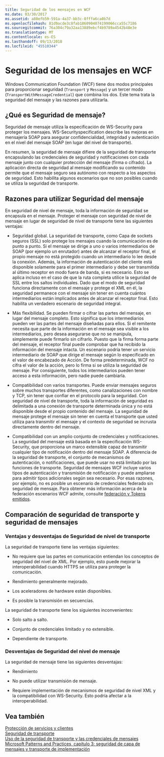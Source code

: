 ```yaml
---
title: Seguridad de los mensajes en WCF
ms.date: 03/30/2017
ms.assetid: a80efb59-591a-4a37-bb3c-8fffa6ca0b7d
ms.openlocfilehash: 81d9acde3c8fab1860904074199066cca55c7186
ms.sourcegitcommit: 76a304c79a32aa13889ebcf4b9789a4542b48e3e
ms.translationtype: MT
ms.contentlocale: es-ES
ms.lasthandoff: 09/13/2018
ms.locfileid: "45510344"
---
```

# <a name="message-security-in-wcf"></a>Seguridad de los mensajes en WCF
Windows Communication Foundation (WCF) tiene dos modos principales para proporcionar seguridad (`Transport` y `Message`) y un tercer modo (`TransportWithMessageCredential`) que combina los dos. Este tema trata la seguridad del mensaje y las razones para utilizarla.  
  
## <a name="what-is-message-security"></a>¿Qué es Seguridad de mensaje?  
 Seguridad de mensaje utiliza la especificación de  WS-Security para proteger los mensajes. WS-Securityspecification describe las mejoras en mensajería SOAP para asegurar confidencialidad, integridad y autenticación en el nivel del mensaje SOAP (en lugar del nivel de transporte).  
  
 En resumen, la seguridad de mensaje difiere de la seguridad de transporte encapsulando las credenciales de seguridad y notificaciones con cada mensaje junto con cualquier protección del mensaje (firma o cifrado). La aplicación directa de seguridad al mensaje modificando su contenido permite que el mensaje seguro sea autónomo con respecto a los aspectos de seguridad. Esto habilita algunos escenarios que no son posibles cuando se utiliza la seguridad de transporte.  
  
## <a name="reasons-to-use-message-security"></a>Razones para utilizar Seguridad del mensaje  
 En seguridad de nivel de mensaje, toda la información de seguridad se encapsula en el mensaje. Proteger el mensaje con seguridad de nivel de mensaje en lugar de seguridad de nivel de transporte tiene las siguientes ventajas:  
  
-   Seguridad global. La seguridad de transporte, como Capa de sockets seguros (SSL) solo protege los mensajes cuando la comunicación es de punto a punto. Si el mensaje se dirige a uno o varios intermediarios de SOAP (por ejemplo un enrutador) antes de alcanzar el receptor final, el propio mensaje no está protegido cuando un intermediario lo lee desde la conexión. Además, la información de autenticación del cliente está disponible solamente para el primer intermediario y debe ser transmitida al último receptor en modo fuera de banda, si es necesario. Esto se aplica incluso en el caso de que la ruta completa utilice la seguridad de SSL entre los saltos individuales. Dado que el modo de seguridad funciona directamente con el mensaje y protege el XML en él, la seguridad permanece con el mensaje sin tener en cuenta cuántos intermediarios están implicados antes de alcanzar el receptor final. Esto habilita un verdadero escenario de seguridad integral.  
  
-   Más flexibilidad. Se pueden firmar o cifrar las partes del mensaje, en lugar del mensaje completo. Esto significa que los intermediarios pueden ver las partes del mensaje diseñadas para ellos. Si el remitente necesita que parte de la información en el mensaje sea visible a los intermediarios, pero desea asegurarse que no se manipula, simplemente puede firmarlo sin cifrarlo. Puesto que la firma forma parte del mensaje, el receptor final puede comprobar que ha recibido la información del mensaje intacta. Un escenario podría tener un servicio intermediario de SOAP que dirige el mensaje según lo especificado en el valor de encabezado de Acción. De forma predeterminada, WCF no cifra el valor de la acción, pero lo firma si se utiliza la seguridad de mensaje. Por consiguiente, todos los intermediarios pueden tener acceso a esta información, pero nadie puede cambiarla.  
  
-   Compatibilidad con varios transportes. Puede enviar mensajes seguros sobre muchos transportes diferentes, como canalizaciones con nombre y TCP, sin tener que confiar en el protocolo para la seguridad. Con seguridad de nivel de transporte, toda la información de seguridad es delimitada a una conexión de transporte determinada única y no está disponible desde el propio contenido del mensaje. La seguridad de mensaje protege el mensaje sin tener en cuenta el transporte que usted utiliza para transmitir el mensaje y el contexto de seguridad se incrusta directamente dentro del mensaje.  
  
-   Compatibilidad con un amplio conjunto de credenciales y notificaciones. La seguridad del mensaje está basada en la especificación WS-Security, que proporciona un marco extensible capaz de transmitir cualquier tipo de notificación dentro del mensaje SOAP. A diferencia de la seguridad de transporte, el conjunto de mecanismos de autenticación, o notificaciones, que puede usar no está limitado por las funciones de transporte. Seguridad de mensajes WCF incluye varios tipos de autenticación y transmisión de notificación y puede ampliarse para admitir tipos adicionales según sea necesario. Por esas razones, por ejemplo, no es posible un escenario de credenciales federado sin seguridad de mensaje. Para obtener más información acerca de la federación escenarios WCF admite, consulte [federación y Tokens emitidos](../../../../docs/framework/wcf/feature-details/federation-and-issued-tokens.md).  
  
## <a name="how-message-and-transport-security-compare"></a>Comparación de seguridad de transporte y seguridad de mensajes   
  
### <a name="pros-and-cons-of-transport-level-security"></a>Ventajas y desventajas de Seguridad de nivel de transporte   
 La seguridad de transporte tiene las ventajas siguientes:  
  
-   No requiere que las partes en comunicación entiendan los conceptos de seguridad del nivel de XML. Por ejemplo, esto puede mejorar la interoperabilidad cuando HTTPS se utiliza para proteger la comunicación.  
  
-   Rendimiento generalmente mejorado.  
  
-   Los aceleradores de hardware están disponibles.  
  
-   Es posible la transmisión en secuencias.  
  
 La seguridad de transporte tiene los siguientes inconvenientes:  
  
-   Solo salto a salto.  
  
-   Conjunto de credenciales limitado y no extensible.  
  
-   Dependiente de transporte.  
  
### <a name="disadvantages-of-message-level-security"></a>Desventajas de Seguridad del nivel de mensaje  
 La seguridad de mensaje tiene las siguientes desventajas:  
  
-   Rendimiento  
  
-   No puede utilizar transmisión de mensaje.  
  
-   Requiere implementación de mecanismos de seguridad de nivel XML y la compatibilidad con WS-Security. Esto podría afectar a la interoperabilidad.  
  
## <a name="see-also"></a>Vea también  
 [Protección de servicios y clientes](../../../../docs/framework/wcf/feature-details/securing-services-and-clients.md)  
 [Seguridad de transporte](../../../../docs/framework/wcf/feature-details/transport-security.md)  
 [Uso de la seguridad de transporte y las credenciales de mensajes](../../../../docs/framework/wcf/feature-details/how-to-use-transport-security-and-message-credentials.md)  
 [Microsoft Patterns and Practices, capítulo 3: seguridad de capa de mensajes y transporte de implementación](https://go.microsoft.com/fwlink/?LinkId=88897)
